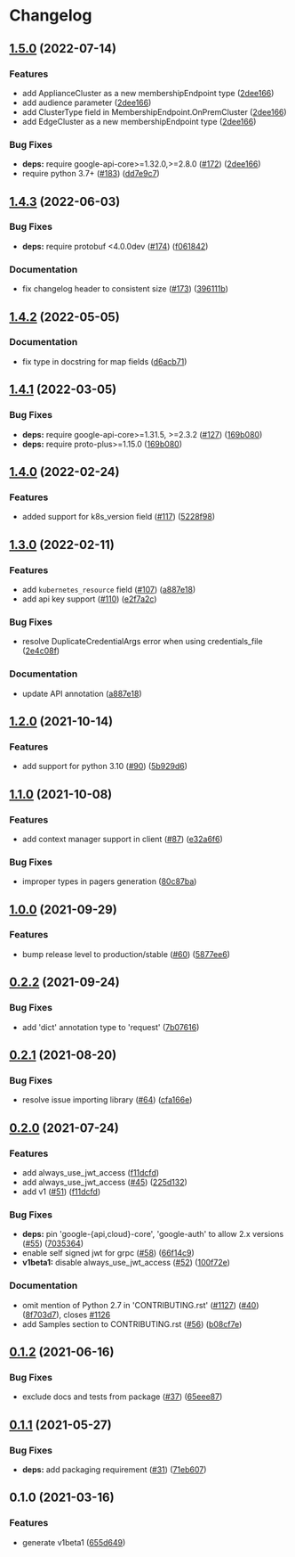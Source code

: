 # Changelog

## [1.5.0](https://github.com/googleapis/python-gke-hub/compare/v1.4.3...v1.5.0) (2022-07-14)


### Features

* add ApplianceCluster as a new membershipEndpoint type ([2dee166](https://github.com/googleapis/python-gke-hub/commit/2dee166eedebae754c85227256ec34ba700ce796))
* add audience parameter ([2dee166](https://github.com/googleapis/python-gke-hub/commit/2dee166eedebae754c85227256ec34ba700ce796))
* add ClusterType field in MembershipEndpoint.OnPremCluster ([2dee166](https://github.com/googleapis/python-gke-hub/commit/2dee166eedebae754c85227256ec34ba700ce796))
* add EdgeCluster as a new membershipEndpoint type ([2dee166](https://github.com/googleapis/python-gke-hub/commit/2dee166eedebae754c85227256ec34ba700ce796))


### Bug Fixes

* **deps:** require google-api-core>=1.32.0,>=2.8.0 ([#172](https://github.com/googleapis/python-gke-hub/issues/172)) ([2dee166](https://github.com/googleapis/python-gke-hub/commit/2dee166eedebae754c85227256ec34ba700ce796))
* require python 3.7+ ([#183](https://github.com/googleapis/python-gke-hub/issues/183)) ([dd7e9c7](https://github.com/googleapis/python-gke-hub/commit/dd7e9c78298df7cfccbb9dd446878ff75d0e7097))

## [1.4.3](https://github.com/googleapis/python-gke-hub/compare/v1.4.2...v1.4.3) (2022-06-03)


### Bug Fixes

* **deps:** require protobuf <4.0.0dev ([#174](https://github.com/googleapis/python-gke-hub/issues/174)) ([f061842](https://github.com/googleapis/python-gke-hub/commit/f061842b7dfd93e63e46209820c8c8aceeb175a6))


### Documentation

* fix changelog header to consistent size ([#173](https://github.com/googleapis/python-gke-hub/issues/173)) ([396111b](https://github.com/googleapis/python-gke-hub/commit/396111b2d29a682611ac90172fe4ed6fe79e8e26))

## [1.4.2](https://github.com/googleapis/python-gke-hub/compare/v1.4.1...v1.4.2) (2022-05-05)


### Documentation

* fix type in docstring for map fields ([d6acb71](https://github.com/googleapis/python-gke-hub/commit/d6acb71fd8763ab581cc698713e0dc188a333bd6))

## [1.4.1](https://github.com/googleapis/python-gke-hub/compare/v1.4.0...v1.4.1) (2022-03-05)


### Bug Fixes

* **deps:** require google-api-core>=1.31.5, >=2.3.2 ([#127](https://github.com/googleapis/python-gke-hub/issues/127)) ([169b080](https://github.com/googleapis/python-gke-hub/commit/169b080afd7c1c89ccda6e0499b00f5e37c8e539))
* **deps:** require proto-plus>=1.15.0 ([169b080](https://github.com/googleapis/python-gke-hub/commit/169b080afd7c1c89ccda6e0499b00f5e37c8e539))

## [1.4.0](https://github.com/googleapis/python-gke-hub/compare/v1.3.0...v1.4.0) (2022-02-24)


### Features

* added support for k8s_version field ([#117](https://github.com/googleapis/python-gke-hub/issues/117)) ([5228f98](https://github.com/googleapis/python-gke-hub/commit/5228f988f8ac27db790db42366301e2d3c62385a))

## [1.3.0](https://github.com/googleapis/python-gke-hub/compare/v1.2.0...v1.3.0) (2022-02-11)


### Features

* add `kubernetes_resource` field ([#107](https://github.com/googleapis/python-gke-hub/issues/107)) ([a887e18](https://github.com/googleapis/python-gke-hub/commit/a887e1897ef34f0bb701b4ad9ecd9559f523648a))
* add api key support ([#110](https://github.com/googleapis/python-gke-hub/issues/110)) ([e2f7a2c](https://github.com/googleapis/python-gke-hub/commit/e2f7a2ca422d9f14964eff8794ee000c4a1efaee))


### Bug Fixes

* resolve DuplicateCredentialArgs error when using credentials_file ([2e4c08f](https://github.com/googleapis/python-gke-hub/commit/2e4c08f3fc9b6217b24f380cc5cc4a4bf2fb3e60))


### Documentation

* update API annotation ([a887e18](https://github.com/googleapis/python-gke-hub/commit/a887e1897ef34f0bb701b4ad9ecd9559f523648a))

## [1.2.0](https://www.github.com/googleapis/python-gke-hub/compare/v1.1.0...v1.2.0) (2021-10-14)


### Features

* add support for python 3.10 ([#90](https://www.github.com/googleapis/python-gke-hub/issues/90)) ([5b929d6](https://www.github.com/googleapis/python-gke-hub/commit/5b929d6845b30719e16c71705e861431e83fed3e))

## [1.1.0](https://www.github.com/googleapis/python-gke-hub/compare/v1.0.0...v1.1.0) (2021-10-08)


### Features

* add context manager support in client ([#87](https://www.github.com/googleapis/python-gke-hub/issues/87)) ([e32a6f6](https://www.github.com/googleapis/python-gke-hub/commit/e32a6f677368bd0637267aea058b344325ddb678))


### Bug Fixes

* improper types in pagers generation ([80c87ba](https://www.github.com/googleapis/python-gke-hub/commit/80c87baf1ce13e9c4377a2fb5d59f0776580758e))

## [1.0.0](https://www.github.com/googleapis/python-gke-hub/compare/v0.2.2...v1.0.0) (2021-09-29)


### Features

* bump release level to production/stable ([#60](https://www.github.com/googleapis/python-gke-hub/issues/60)) ([5877ee6](https://www.github.com/googleapis/python-gke-hub/commit/5877ee64f259cfdae46f2606e0cb1d9ef5fcc5ea))

## [0.2.2](https://www.github.com/googleapis/python-gke-hub/compare/v0.2.1...v0.2.2) (2021-09-24)


### Bug Fixes

* add 'dict' annotation type to 'request' ([7b07616](https://www.github.com/googleapis/python-gke-hub/commit/7b07616c8da7dc504a917634c3749c03e3445148))

## [0.2.1](https://www.github.com/googleapis/python-gke-hub/compare/v0.2.0...v0.2.1) (2021-08-20)


### Bug Fixes

* resolve issue importing library ([#64](https://www.github.com/googleapis/python-gke-hub/issues/64)) ([cfa166e](https://www.github.com/googleapis/python-gke-hub/commit/cfa166e9b9024920bd00b5994d2638ab7716c2d1))

## [0.2.0](https://www.github.com/googleapis/python-gke-hub/compare/v0.1.2...v0.2.0) (2021-07-24)


### Features

* add always_use_jwt_access ([f11dcfd](https://www.github.com/googleapis/python-gke-hub/commit/f11dcfdf34ce4fa26de2fc4779b5b4f46a5c52bd))
* add always_use_jwt_access ([#45](https://www.github.com/googleapis/python-gke-hub/issues/45)) ([225d132](https://www.github.com/googleapis/python-gke-hub/commit/225d13235789a5d778658c2938e2c07df847a0cd))
* add v1 ([#51](https://www.github.com/googleapis/python-gke-hub/issues/51)) ([f11dcfd](https://www.github.com/googleapis/python-gke-hub/commit/f11dcfdf34ce4fa26de2fc4779b5b4f46a5c52bd))


### Bug Fixes

* **deps:** pin 'google-{api,cloud}-core', 'google-auth' to allow 2.x versions ([#55](https://www.github.com/googleapis/python-gke-hub/issues/55)) ([7035364](https://www.github.com/googleapis/python-gke-hub/commit/703536465a766c452a8c27a6ee951dec35cf3c4f))
* enable self signed jwt for grpc ([#58](https://www.github.com/googleapis/python-gke-hub/issues/58)) ([66f14c9](https://www.github.com/googleapis/python-gke-hub/commit/66f14c93978f97f8180ca8f0a02856d4d633a2bf))
* **v1beta1:** disable always_use_jwt_access ([#52](https://www.github.com/googleapis/python-gke-hub/issues/52)) ([100f72e](https://www.github.com/googleapis/python-gke-hub/commit/100f72e7181f4faeb04a76e106888ffd766ed9ef))


### Documentation

* omit mention of Python 2.7 in 'CONTRIBUTING.rst' ([#1127](https://www.github.com/googleapis/python-gke-hub/issues/1127)) ([#40](https://www.github.com/googleapis/python-gke-hub/issues/40)) ([8f703d7](https://www.github.com/googleapis/python-gke-hub/commit/8f703d74ad3d9b3ea31b2136ed4e97594b52f832)), closes [#1126](https://www.github.com/googleapis/python-gke-hub/issues/1126)
* add Samples section to CONTRIBUTING.rst ([#56](https://www.github.com/googleapis/python-gke-hub/issues/56)) ([b08cf7e](https://www.github.com/googleapis/python-gke-hub/commit/b08cf7e5f2dbb1f3615f5b652c2d69f991d8aa69))

## [0.1.2](https://www.github.com/googleapis/python-gke-hub/compare/v0.1.1...v0.1.2) (2021-06-16)


### Bug Fixes

* exclude docs and tests from package ([#37](https://www.github.com/googleapis/python-gke-hub/issues/37)) ([65eee87](https://www.github.com/googleapis/python-gke-hub/commit/65eee87a7f48cce25cc89fdedaf383de0fdc4247))

## [0.1.1](https://www.github.com/googleapis/python-gke-hub/compare/v0.1.0...v0.1.1) (2021-05-27)


### Bug Fixes

* **deps:** add packaging requirement ([#31](https://www.github.com/googleapis/python-gke-hub/issues/31)) ([71eb607](https://www.github.com/googleapis/python-gke-hub/commit/71eb607254ce524cf47765fd3e9fb2427d139dc8))

## 0.1.0 (2021-03-16)


### Features

* generate v1beta1 ([655d649](https://www.github.com/googleapis/python-gke-hub/commit/655d64963fcdc7a3102b1b025ba967eab26a3ff3))
